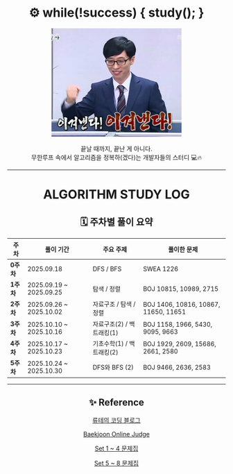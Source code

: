 <div align="center">

# ⚙️ while(!success) { study(); }

<img src="https://github.com/brightk123/CS/blob/b6b4a743faaacb3a4d273dc07ed2c17ae3b18864/Initial%20Commit/%EC%95%84%EC%9E%90%EC%95%84%EC%9E%90.jpg" alt="아좌좟" width="300"/><br>

끝날 때까지, 끝난 게 아니다.  
무한루프 속에서 알고리즘을 정복하(겠다)는 개발자들의 스터디 💻🔥

</div>

---

<div align="center">
  
# ALGORITHM STUDY LOG

## 🗓️ 주차별 풀이 요약

| 주차      | 풀이 기간               | 주요 주제                 | 풀이한 문제                          |
| --------- | ----------------------- | ------------------------- | ------------------------------------ |
| **0주차** | 2025.09.18              | DFS / BFS                 | SWEA 1226                            |
| **1주차** | 2025.09.19 ~ 2025.09.25 | 탐색 / 정렬               | BOJ 10815, 10989, 2715               |
| **2주차** | 2025.09.26 ~ 2025.10.02 | 자료구조 / 탐색 / 정렬    | BOJ 1406, 10816, 10867, 11650, 11651 |
| **3주차** | 2025.10.10 ~ 2025.10.16 | 자료구조(2) / 백트래킹(1) | BOJ 1158, 1966, 5430, 9095, 9663     |
| **4주차** | 2025.10.17 ~ 2025.10.23 | 기초수학(1) / 백트래킹(2) | BOJ 1929, 2609, 15686, 2661, 2580    |
| **5주차** | 2025.10.24 ~ 2025.10.30 | DFS와 BFS (2)             | BOJ 9466, 2636, 2583                 |

</div>

---

<div align="center">
  
## ✨ Reference
[류테의 코딩 블로그](https://ryute.tistory.com/33)

[Baekjoon Online Judge](https://www.acmicpc.net/)

[Set 1 ~ 4 문제집](https://www.acmicpc.net/workbook/view/2418)

[Set 5 ~ 8 문제집](https://www.acmicpc.net/workbook/view/2419)

</div>
